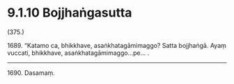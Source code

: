 # 9.1.10 Bojjhaṅgasutta

(375.)

1689\. “Katamo ca, bhikkhave, asaṅkhatagāmimaggo? Satta bojjhaṅgā. Ayaṃ vuccati, bhikkhave, asaṅkhatagāmimaggo…pe… .

---

1690\. Dasamaṃ.
